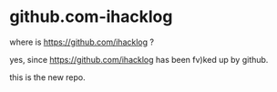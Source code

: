 # github.com-ihacklog

where is https://github.com/ihacklog ?

yes, since  https://github.com/ihacklog has been fv)ked up by github.

this is the new repo.
